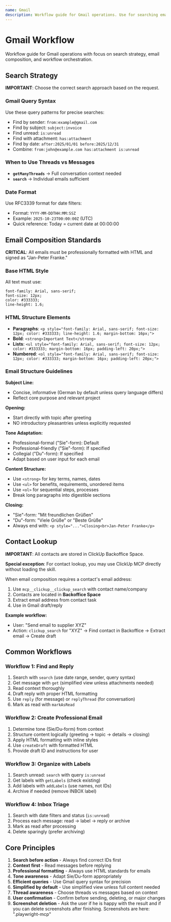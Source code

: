 ```yaml
---
name: Gmail
description: Workflow guide for Gmail operations. Use for searching emails, reading messages, sending replies, managing labels, creating drafts, organizing inbox, marking as read/unread. Critical for correct search strategy and professional email composition.
---
```


# Gmail Workflow

Workflow guide for Gmail operations with focus on search strategy, email composition, and workflow orchestration.

## Search Strategy

**IMPORTANT**: Choose the correct search approach based on the request.

### Gmail Query Syntax

Use these query patterns for precise searches:
- Find by sender: `from:example@gmail.com`
- Find by subject: `subject:invoice`
- Find unread: `is:unread`
- Find with attachment: `has:attachment`
- Find by date: `after:2025/01/01 before:2025/12/31`
- Combine: `from:john@example.com has:attachment is:unread`

### When to Use Threads vs Messages

- **`getManyThreads`** → Full conversation context needed
- **`search`** → Individual emails sufficient

### Date Format

Use RFC3339 format for date filters:
- Format: `YYYY-MM-DDTHH:MM:SSZ`
- Example: `2025-10-23T00:00:00Z` (UTC)
- Quick reference: Today = current date at 00:00:00

## Email Composition Standards

**CRITICAL**: All emails must be professionally formatted with HTML and signed as "Jan-Peter Franke."

### Base HTML Style

All text must use:
```
font-family: Arial, sans-serif;
font-size: 12px;
color: #333333;
line-height: 1.6;
```

### HTML Structure Elements

- **Paragraphs**: `<p style="font-family: Arial, sans-serif; font-size: 12px; color: #333333; line-height: 1.6; margin-bottom: 16px;">`
- **Bold**: `<strong>Important Text</strong>`
- **Lists**: `<ul style="font-family: Arial, sans-serif; font-size: 12px; color: #333333; margin-bottom: 16px; padding-left: 20px;">`
- **Numbered**: `<ol style="font-family: Arial, sans-serif; font-size: 12px; color: #333333; margin-bottom: 16px; padding-left: 20px;">`

### Email Structure Guidelines

**Subject Line:**
- Concise, informative (German by default unless query language differs)
- Reflect core purpose and relevant project

**Opening:**
- Start directly with topic after greeting
- NO introductory pleasantries unless explicitly requested

**Tone Adaptation:**
- Professional-formal ("Sie"-form): Default
- Professional-friendly ("Sie"-form): If specified
- Collegial ("Du"-form): If specified
- Adapt based on user input for each email

**Content Structure:**
- Use `<strong>` for key terms, names, dates
- Use `<ul>` for benefits, requirements, unordered items
- Use `<ol>` for sequential steps, processes
- Break long paragraphs into digestible sections

**Closing:**
- "Sie"-form: "Mit freundlichen Grüßen"
- "Du"-form: "Viele Grüße" or "Beste Grüße"
- Always end with: `<p style="...">Closing<br>Jan-Peter Franke</p>`

## Contact Lookup

**IMPORTANT**: All contacts are stored in ClickUp Backoffice Space.

**Special exception**: For contact lookup, you may use ClickUp MCP directly without loading the skill.

When email composition requires a contact's email address:
1. Use `mcp__clickup__clickup_search` with contact name/company
2. Contacts are located in **Backoffice Space**
3. Extract email address from contact task
4. Use in Gmail draft/reply

**Example workflow:**
- User: "Send email to supplier XYZ"
- Action: `clickup_search` for "XYZ" → Find contact in Backoffice → Extract email → Create draft

## Common Workflows

### Workflow 1: Find and Reply

1. Search with `search` (use date range, sender, query syntax)
2. Get message with `get` (simplified view unless attachments needed)
3. Read context thoroughly
4. Draft reply with proper HTML formatting
5. Use `reply` (for message) or `replyThread` (for conversation)
6. Mark as read with `markAsRead`

### Workflow 2: Create Professional Email

1. Determine tone (Sie/Du-form) from context
2. Structure content logically (greeting → topic → details → closing)
3. Apply HTML formatting with inline styles
4. Use `createDraft` with formatted HTML
5. Provide draft ID and instructions for user

### Workflow 3: Organize with Labels

1. Search unread: `search` with query `is:unread`
2. Get labels with `getLabels` (check existing)
3. Add labels with `addLabels` (use names, not IDs)
4. Archive if needed (remove INBOX label)

### Workflow 4: Inbox Triage

1. Search with date filters and status (`is:unread`)
2. Process each message: read → label → reply or archive
3. Mark as read after processing
4. Delete sparingly (prefer archiving)

## Core Principles

1. **Search before action** - Always find correct IDs first
2. **Context first** - Read messages before replying
3. **Professional formatting** - Always use HTML standards for emails
4. **Tone awareness** - Adapt Sie/Du-form appropriately
5. **Efficient queries** - Use Gmail query syntax for precision
6. **Simplified by default** - Use simplified view unless full content needed
7. **Thread awareness** - Choose threads vs messages based on context
8. **User confirmation** - Confirm before sending, deleting, or major changes
9. **Screenshot deletion** - Ask the user if he is happy with the result and if you can delete screenshots after finishing. Screenshots are here: ".playwright-mcp"

